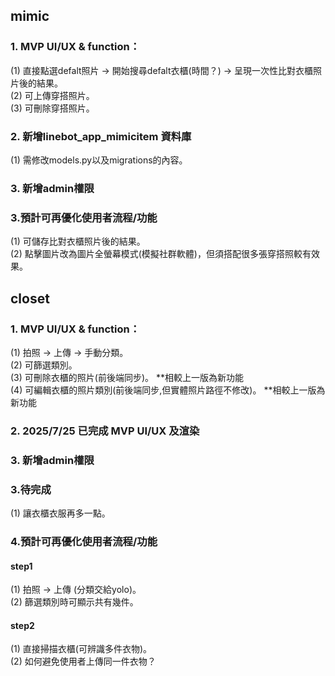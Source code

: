 ## mimic 
### 1. MVP UI/UX & function：
(1) 直接點選defalt照片 -> 開始搜尋defalt衣櫃(時間？) -> 呈現一次性比對衣櫃照片後的結果。  
(2) 可上傳穿搭照片。  
(3) 可刪除穿搭照片。  

### 2. 新增linebot_app_mimicitem 資料庫
(1) 需修改models.py以及migrations的內容。  

### 3. 新增admin權限

### 3.預計可再優化使用者流程/功能
(1) 可儲存比對衣櫃照片後的結果。  
(2) 點擊圖片改為圖片全螢幕模式(模擬社群軟體)，但須搭配很多張穿搭照較有效果。  

## closet
### 1. MVP UI/UX & function：
(1) 拍照 -> 上傳 -> 手動分類。  
(2) 可篩選類別。  
(3) 可刪除衣櫃的照片(前後端同步)。  **相較上一版為新功能  
(4) 可編輯衣櫃的照片類別(前後端同步,但實體照片路徑不修改)。  **相較上一版為新功能  

### 2. 2025/7/25 已完成 MVP UI/UX 及渲染

### 3. 新增admin權限

### 3.待完成
(1) 讓衣櫃衣服再多一點。  

### 4.預計可再優化使用者流程/功能
#### step1
(1) 拍照 -> 上傳 (分類交給yolo)。  
(2) 篩選類別時可顯示共有幾件。  

#### step2
(1) 直接掃描衣櫃(可辨識多件衣物)。  
(2) 如何避免使用者上傳同一件衣物？  


